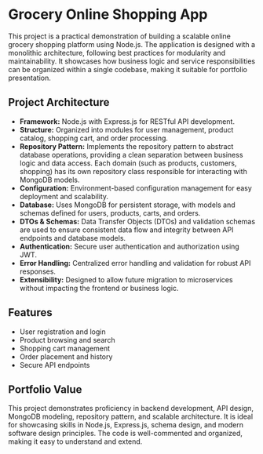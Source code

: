 # Grocery Online Shopping App

This project is a practical demonstration of building a scalable online grocery shopping platform using Node.js. The application is designed with a monolithic architecture, following best practices for modularity and maintainability. It showcases how business logic and service responsibilities can be organized within a single codebase, making it suitable for portfolio presentation.

## Project Architecture

- **Framework:** Node.js with Express.js for RESTful API development.
- **Structure:** Organized into modules for user management, product catalog, shopping cart, and order processing.
- **Repository Pattern:** Implements the repository pattern to abstract database operations, providing a clean separation between business logic and data access. Each domain (such as products, customers, shopping) has its own repository class responsible for interacting with MongoDB models.
- **Configuration:** Environment-based configuration management for easy deployment and scalability.
- **Database:** Uses MongoDB for persistent storage, with models and schemas defined for users, products, carts, and orders.
- **DTOs & Schemas:** Data Transfer Objects (DTOs) and validation schemas are used to ensure consistent data flow and integrity between API endpoints and database models.
- **Authentication:** Secure user authentication and authorization using JWT.
- **Error Handling:** Centralized error handling and validation for robust API responses.
- **Extensibility:** Designed to allow future migration to microservices without impacting the frontend or business logic.

## Features

- User registration and login
- Product browsing and search
- Shopping cart management
- Order placement and history
- Secure API endpoints

## Portfolio Value

This project demonstrates proficiency in backend development, API design, MongoDB modeling, repository pattern, and scalable architecture. It is ideal for showcasing skills in Node.js, Express.js, schema design, and modern software design principles. The code is well-commented and organized, making it easy to understand and extend.
